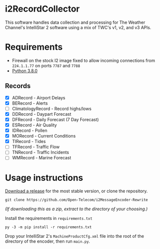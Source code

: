 # i2RecordCollector
This software handles data collection and processing for The Weather Channel's IntelliStar 2 software using a mix of TWC's v1, v2, and v3 APIs. 

# Requirements
* Firewall on the stock I2 image fixed to allow incoming connections from ``224.1.1.77`` on ports ``7787`` and ``7788``
* [Python 3.8.0](https://www.python.org/downloads/release/python-380/)

## Records
- [x] ADRecord - Airport Delays
- [x] BERecord - Alerts
- [ ] ClimatologyRecord - Record highs/lows
- [x] DDRecord - Daypart Forecast
- [x] DFRecord - Daily Forecast (7 Day Forecast)
- [x] ESRecord - Air Quality
- [x] IDRecord - Pollen
- [x] MORecord - Current Conditions
- [x] TIRecord - Tides
- [ ] TFRecord - Traffic Flow
- [ ] TNRecord - Traffic Incidents
- [ ] WMRecord - Marine Forecast

# Usage instructions
[Download a release](https://github.com/Open-Telecom/i2MessageEncoder-Rewrite/releases) for the most stable version, or clone the repository.

``git clone https://github.com/Open-Telecom/i2MessageEncoder-Rewrite``

*(If downloading this as a zip, extract to the directory of your choosing.)*

Install the requirements in ``requirements.txt``

``py -3 -m pip install -r requirements.txt``

Drop your IntelliStar 2's ``MachineProductCfg.xml`` file into the root of the directory of the encoder, then run ``main.py``. 
